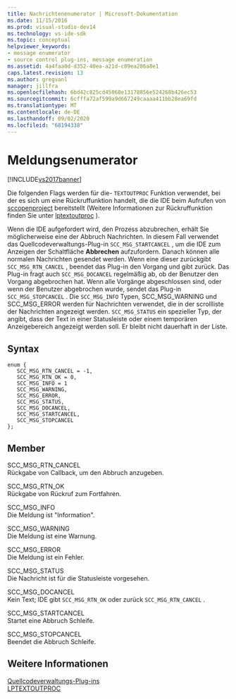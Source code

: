 ```yaml
---
title: Nachrichtenenumerator | Microsoft-Dokumentation
ms.date: 11/15/2016
ms.prod: visual-studio-dev14
ms.technology: vs-ide-sdk
ms.topic: conceptual
helpviewer_keywords:
- message enumerator
- source control plug-ins, message enumeration
ms.assetid: 4a4faa0d-d352-40ea-a21d-c09ea286a8e1
caps.latest.revision: 13
ms.author: gregvanl
manager: jillfra
ms.openlocfilehash: 6bd42c825cd45068e13178856e524268b426ec53
ms.sourcegitcommit: 6cfffa72af599a9d667249caaaa411bb28ea69fd
ms.translationtype: MT
ms.contentlocale: de-DE
ms.lasthandoff: 09/02/2020
ms.locfileid: "68194338"
---
```

# <a name="message-enumerator"></a>Meldungsenumerator
[!INCLUDE[vs2017banner](../includes/vs2017banner.md)]

Die folgenden Flags werden für die- `TEXTOUTPROC` Funktion verwendet, bei der es sich um eine Rückruffunktion handelt, die die IDE beim Aufrufen von [sccopenproject](../extensibility/sccopenproject-function.md) bereitstellt (Weitere Informationen zur Rückruffunktion finden Sie unter [lptextoutproc](../extensibility/lptextoutproc.md) ).  
  
 Wenn die IDE aufgefordert wird, den Prozess abzubrechen, erhält Sie möglicherweise eine der Abbruch Nachrichten. In diesem Fall verwendet das Quellcodeverwaltungs-Plug-in `SCC_MSG_STARTCANCEL` , um die IDE zum Anzeigen der Schaltfläche **Abbrechen** aufzufordern. Danach können alle normalen Nachrichten gesendet werden. Wenn eine dieser zurückgibt `SCC_MSG_RTN_CANCEL` , beendet das Plug-in den Vorgang und gibt zurück. Das Plug-in fragt auch `SCC_MSG_DOCANCEL` regelmäßig ab, ob der Benutzer den Vorgang abgebrochen hat. Wenn alle Vorgänge abgeschlossen sind, oder wenn der Benutzer abgebrochen wurde, sendet das Plug-in `SCC_MSG_STOPCANCEL` . Die `SCC_MSG_INFO` Typen, SCC_MSG_WARNING und SCC_MSG_ERROR werden für Nachrichten verwendet, die in der scrollliste der Nachrichten angezeigt werden. `SCC_MSG_STATUS` ein spezieller Typ, der angibt, dass der Text in einer Statusleiste oder einem temporären Anzeigebereich angezeigt werden soll. Er bleibt nicht dauerhaft in der Liste.  
  
## <a name="syntax"></a>Syntax  
  
```  
enum {   
   SCC_MSG_RTN_CANCEL = -1,   
   SCC_MSG_RTN_OK = 0,   
   SCC_MSG_INFO = 1   
   SCC_MSG_WARNING,   
   SCC_MSG_ERROR,   
   SCC_MSG_STATUS,   
   SCC_MSG_DOCANCEL,   
   SCC_MSG_STARTCANCEL,   
   SCC_MSG_STOPCANCEL   
};  
```  
  
## <a name="members"></a>Member  
 SCC_MSG_RTN_CANCEL  
 Rückgabe von Callback, um den Abbruch anzugeben.  
  
 SCC_MSG_RTN_OK  
 Rückgabe von Rückruf zum Fortfahren.  
  
 SCC_MSG_INFO  
 Die Meldung ist "Information".  
  
 SCC_MSG_WARNING  
 Die Meldung ist eine Warnung.  
  
 SCC_MSG_ERROR  
 Die Meldung ist ein Fehler.  
  
 SCC_MSG_STATUS  
 Die Nachricht ist für die Statusleiste vorgesehen.  
  
 SCC_MSG_DOCANCEL  
 Kein Text; IDE gibt `SCC_MSG_RTN_OK` oder zurück `SCC_MSG_RTN_CANCEL` .  
  
 SCC_MSG_STARTCANCEL  
 Startet eine Abbruch Schleife.  
  
 SCC_MSG_STOPCANCEL  
 Beendet die Abbruch Schleife.  
  
## <a name="see-also"></a>Weitere Informationen  
 [Quellcodeverwaltungs-Plug-ins](../extensibility/source-control-plug-ins.md)   
 [LPTEXTOUTPROC](../extensibility/lptextoutproc.md)
